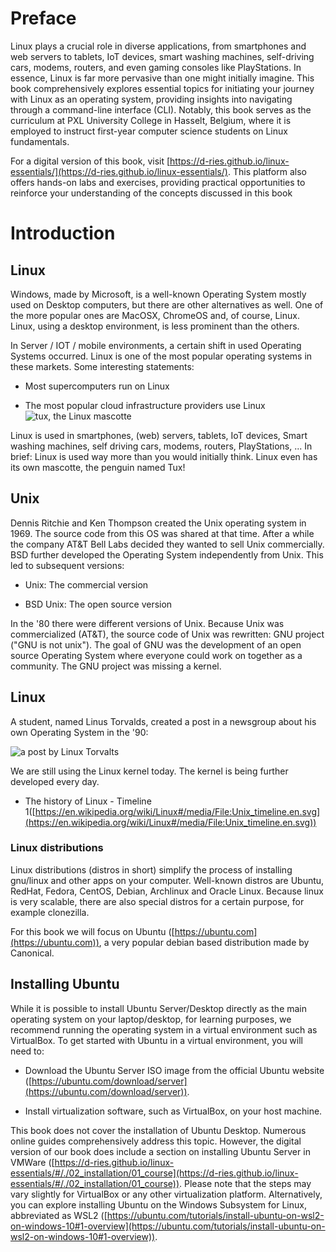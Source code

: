 # Preface
Linux plays a crucial role in diverse applications, from smartphones and web servers to tablets, IoT devices, smart washing machines, self-driving cars, modems, routers, and even gaming consoles like PlayStations. In essence, Linux is far more pervasive than one might initially imagine. This book comprehensively explores essential topics for initiating your journey with Linux as an operating system, providing insights into navigating through a command-line interface (CLI). Notably, this book serves as the curriculum at PXL University College in Hasselt, Belgium, where it is employed to instruct first-year computer science students on Linux fundamentals.

For a digital version of this book, visit [https://d-ries.github.io/linux-essentials/](https://d-ries.github.io/linux-essentials/). This platform also offers hands-on labs and exercises, providing practical opportunities to reinforce your understanding of the concepts discussed in this book

# Introduction

## Linux
Windows, made by Microsoft, is a well-known Operating System mostly used on Desktop computers, but there are other alternatives as well. One of the more popular ones are MacOSX, ChromeOS and, of course, Linux. Linux, using a desktop environment, is less prominent than the others.

In Server / IOT / mobile environments, a certain shift in used Operating Systems occurred. Linux is one of the most popular operating systems in these markets. Some interesting statements:

* Most supercomputers run on Linux

* The most popular cloud infrastructure providers use Linux
![tux, the Linux mascotte](../images/tux.png)


Linux is used in smartphones, (web) servers, tablets, IoT devices, Smart washing machines, self driving cars, modems, routers, PlayStations, ... In brief: Linux is used way more than you would initially think. Linux even has its own mascotte, the penguin named Tux!

## Unix
Dennis Ritchie and Ken Thompson created the Unix operating system in 1969. The source code from this OS was shared at that time. After a while the company AT&T Bell Labs decided they wanted to sell Unix commercially. BSD further developed the Operating System independently from Unix. This led to subsequent versions:

* Unix: The commercial version

* BSD Unix: The open source version


In the '80 there were different versions of Unix. Because Unix was commercialized (AT&T), the source code of Unix was rewritten: GNU project ("GNU is not unix"). The goal of GNU was the development of an open source Operating System where everyone could work on together as a community. The GNU project was missing a kernel.

## Linux
A student, named Linus Torvalds, created a post in a newsgroup about his own Operating System in the '90:

![a post by Linux Torvalts](../images/01/linus.png)

We are still using the Linux kernel today. The kernel is being further developed every day.  

* The history of Linux - Timeline 1([https://en.wikipedia.org/wiki/Linux#/media/File:Unix_timeline.en.svg](https://en.wikipedia.org/wiki/Linux#/media/File:Unix_timeline.en.svg))

### Linux distributions
Linux distributions (distros in short) simplify the process of installing gnu/linux and other apps on your computer. Well-known distros are Ubuntu, RedHat, Fedora, CentOS, Debian, Archlinux and Oracle Linux. Because linux is very scalable, there are also special distros for a certain purpose, for example clonezilla.

For this book we will focus on Ubuntu ([https://ubuntu.com](https://ubuntu.com)), a very popular debian based distribution made by Canonical.

## Installing Ubuntu
While it is possible to install Ubuntu Server/Desktop directly as the main operating system on your laptop/desktop, for learning purposes, we recommend running the operating system in a virtual environment such as VirtualBox. To get started with Ubuntu in a virtual environment, you will need to:

* Download the Ubuntu Server ISO image from the official Ubuntu website ([https://ubuntu.com/download/server](https://ubuntu.com/download/server)).

* Install virtualization software, such as VirtualBox, on your host machine.

This book does not cover the installation of Ubuntu Desktop. Numerous online guides comprehensively address this topic. However, the digital version of our book does include a section on installing Ubuntu Server in VMWare ([https://d-ries.github.io/linux-essentials/#/./02_installation/01_course](https://d-ries.github.io/linux-essentials/#/./02_installation/01_course)). Please note that the steps may vary slightly for VirtualBox or any other virtualization platform. Alternatively, you can explore installing Ubuntu on the Windows Subsystem for Linux, abbreviated as WSL2 ([https://ubuntu.com/tutorials/install-ubuntu-on-wsl2-on-windows-10#1-overview](https://ubuntu.com/tutorials/install-ubuntu-on-wsl2-on-windows-10#1-overview)).

